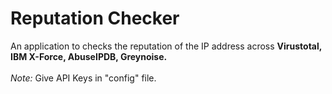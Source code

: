 <!DOCTYPE html>
<html>
<body>

<h1>Reputation Checker</h1>

<p>An application to checks the reputation of the IP address across <b>Virustotal, IBM X-Force, AbuseIPDB, Greynoise.</b> 
<br><br>
<i>Note:</i> Give API Keys in &quot;config&quot; file.</p>

</body>
</html>


